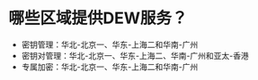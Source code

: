 # 哪些区域提供DEW服务？<a name="dew_01_0068"></a>

-   密钥管理：华北-北京一、华东-上海二和华南-广州
-   密钥对管理：华北-北京一、华东-上海二、华南-广州和亚太-香港
-   专属加密：华北-北京一、华东-上海二和华南-广州

